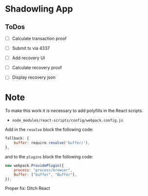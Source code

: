 # Shadowling App

## ToDos

- [ ] Calculate transaction proof
- [ ] Submit tx via 4337
- [ ] Add recovery UI
- [ ] Calculate recovery proof
- [ ] Display recovery json


# Note

To make this work it is necessary to add polyfills in the React scripts.

- `node_modules/react-scripts/config/webpack.config.js`

Add in the `resolve` block the following code:

```js
fallback: {
    buffer: require.resolve('buffer/'),
},
```

and to the `plugins` block the following code:

```js
new webpack.ProvidePlugin({
    process: "process/browser",
    Buffer: ["buffer", "Buffer"],
}),
```

Proper fix: Ditch React